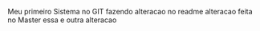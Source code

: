 Meu primeiro Sistema no GIT fazendo alteracao no readme
alteracao feita no Master essa e outra alteracao 